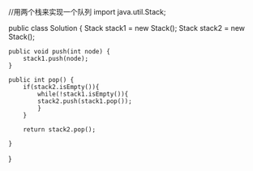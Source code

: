 //用两个栈来实现一个队列
import java.util.Stack;

public class Solution {
    Stack<Integer> stack1 = new Stack<Integer>();
    Stack<Integer> stack2 = new Stack<Integer>();
    
    public void push(int node) {
        stack1.push(node);
    }
    
    public int pop() {
        if(stack2.isEmpty()){
            while(!stack1.isEmpty()){
            stack2.push(stack1.pop());
            }
        }
        
        return stack2.pop();
    
    }
}
